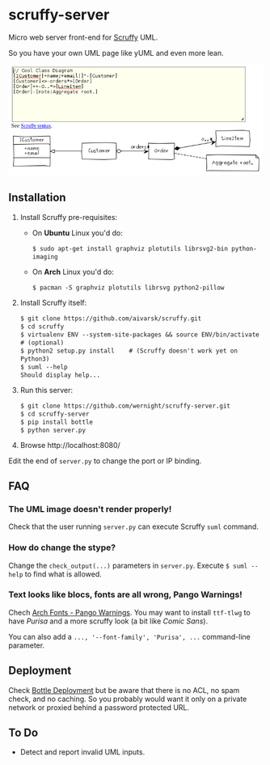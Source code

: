 scruffy-server
==============

Micro web server front-end for [Scruffy](https://github.com/aivarsk/scruffy) UML.

So you have your own UML page like yUML and even more lean.

![Screen-shot](screenshot.png)


Installation
------------

 1. Install Scruffy pre-requisites:
      * On **Ubuntu** Linux you'd do:

            $ sudo apt-get install graphviz plotutils librsvg2-bin python-imaging

      * On **Arch** Linux you'd do:

            $ pacman -S graphviz plotutils librsvg python2-pillow

 2. Install Scruffy itself:

        $ git clone https://github.com/aivarsk/scruffy.git
        $ cd scruffy
        $ virtualenv ENV --system-site-packages && source ENV/bin/activate    # (optional)
        $ python2 setup.py install    # (Scruffy doesn't work yet on Python3)
        $ suml --help
        Should display help...

 2. Run this server:

        $ git clone https://github.com/wernight/scruffy-server.git
        $ cd scruffy-server
        $ pip install bottle
        $ python server.py

  3. Browse http://localhost:8080/

Edit the end of `server.py` to change the port or IP binding.


FAQ
---

### The UML image doesn't render properly!

Check that the user running `server.py` can execute Scruffy `suml` command.

### How do change the stype?

Change the `check_output(...)` parameters in `server.py`.
Execute `$ suml --help` to find what is allowed.

### Text looks like blocs, fonts are all wrong, Pango Warnings!

Chech [Arch Fonts - Pango Warnings](https://wiki.archlinux.org/index.php/fonts#Pango_Warnings). You may want to install `ttf-tlwg` to have *Purisa*
and a more scruffy look (a bit like *Comic Sans*).

You can also add a `..., '--font-family', 'Purisa', ...` command-line parameter.


Deployment
----------

Check [Bottle Deployment](http://bottlepy.org/docs/dev/tutorial.html#deployment) but be aware that
there is no ACL, no spam check, and no caching. So you probably would want it only on a private network
or proxied behind a password protected URL.


To Do
-----

  * Detect and report invalid UML inputs.

